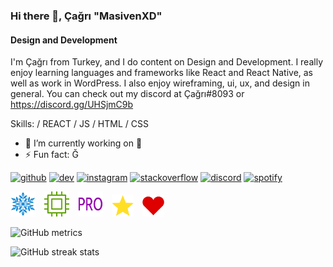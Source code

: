 ### Hi there 👋, Çağrı "MasivenXD"
#### Design and Development
I'm Çağrı from Turkey, and I do content on Design and Development. I really enjoy learning languages and frameworks like React and React Native, as well as work in WordPress. I also enjoy wireframing, ui, ux, and design in general. You can check out my discord at Çağrı#8093 or https://discord.gg/UHSjmC9b

Skills: / REACT / JS / HTML / CSS

- 🔭 I’m currently working on 🥴  
- ⚡ Fun fact: Ğ 


[<img src='https://cdn.jsdelivr.net/npm/simple-icons@3.0.1/icons/github.svg' alt='github' height='40'>](https://github.com/MasivenXD)  [<img src='https://cdn.jsdelivr.net/npm/simple-icons@3.0.1/icons/dev-dot-to.svg' alt='dev' height='40'>](https://dev.to/-)  [<img src='https://cdn.jsdelivr.net/npm/simple-icons@3.0.1/icons/instagram.svg' alt='instagram' height='40'>](https://www.instagram.com/dxcagri/)  [<img src='https://cdn.jsdelivr.net/npm/simple-icons@3.0.1/icons/stackoverflow.svg' alt='stackoverflow' height='40'>](https://stackoverflow.com/users/-)  [<img src='https://cdn.jsdelivr.net/npm/simple-icons@3.0.1/icons/discord.svg' alt='discord' height='40'>](Çağrı#8093)  [<img src='https://cdn.jsdelivr.net/npm/simple-icons@3.0.1/icons/spotify.svg' alt='spotify' height='40'>](Çağrı)  

<a href='https://archiveprogram.github.com/'><img src='https://raw.githubusercontent.com/acervenky/animated-github-badges/master/assets/acbadge.gif' width='40' height='40'></a> <a href='https://docs.github.com/en/developers'><img src='https://raw.githubusercontent.com/acervenky/animated-github-badges/master/assets/devbadge.gif' width='40' height='40'></a> <a href='https://github.com/pricing'><img src='https://raw.githubusercontent.com/acervenky/animated-github-badges/master/assets/pro.gif' width='40' height='40'></a> <a href='https://stars.github.com/'><img src='https://raw.githubusercontent.com/acervenky/animated-github-badges/master/assets/starbadge.gif' width='35' height='35'></a> <a href='https://docs.github.com/en/github/supporting-the-open-source-community-with-github-sponsors'><img src='https://raw.githubusercontent.com/acervenky/animated-github-badges/master/assets/sponsorbadge.gif' width='35' height='35'></a> 

![GitHub metrics](https://metrics.lecoq.io/MasivenXD)  

![GitHub streak stats](https://github-readme-streak-stats.herokuapp.com/?user=MasivenXD)  

